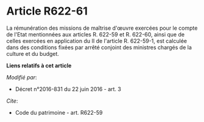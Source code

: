 # Article R622-61

La rémunération des missions de maîtrise d'œuvre exercées pour le compte de l'Etat mentionnées aux articles R. 622-59 et R.
622-60, ainsi que de celles exercées en application du II de l'article R. 622-59-1, est calculée dans des conditions fixées
par arrêté conjoint des ministres chargés de la culture et du budget.

**Liens relatifs à cet article**

_Modifié par_:

  - Décret n°2016-831 du 22 juin 2016 - art. 3

_Cite_:

  - Code du patrimoine - art. R622-59
